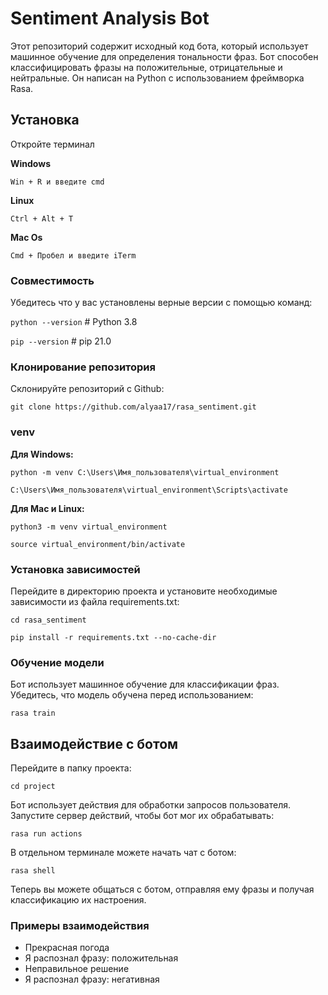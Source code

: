 <div alight='left'>
  
# Sentiment Analysis Bot
Этот репозиторий содержит исходный код бота, который использует машинное обучение для определения тональности фраз. Бот способен классифицировать фразы на положительные, отрицательные и нейтральные. Он написан на Python с использованием фреймворка Rasa.
## Установка
Откройте терминал
  
__Windows__

`Win + R и введите cmd`

__Linux__

`Ctrl + Alt + T`

__Mac Os__

`Cmd + Пробел и введите iTerm`
### Совместимость 

Убедитесь что у вас установлены верные версии с помощью команд:

`python --version` # Python 3.8

`pip --version` # pip 21.0

### Клонирование репозитория

Склонируйте репозиторий с Github:

`git clone https://github.com/alyaa17/rasa_sentiment.git`

### venv

__Для Windows:__

`python -m venv C:\Users\Имя_пользователя\virtual_environment`

`C:\Users\Имя_пользователя\virtual_environment\Scripts\activate`

__Для Mac и Linux:__

`python3 -m venv virtual_environment`

`source virtual_environment/bin/activate`


### Установка зависимостей

Перейдите в директорию проекта и установите необходимые зависимости из файла requirements.txt:

`cd rasa_sentiment`

`pip install -r requirements.txt --no-cache-dir`

### Обучение модели

Бот использует машинное обучение для классификации фраз. Убедитесь, что модель обучена перед использованием:

`rasa train`
## Взаимодействие с ботом

Перейдите в папку проекта:

`cd project`

Бот использует действия для обработки запросов пользователя. Запустите сервер действий, чтобы бот мог их обрабатывать:

`rasa run actions`

В отдельном терминале можете начать чат с ботом:

`rasa shell`

Теперь вы можете общаться с ботом, отправляя ему фразы и получая классификацию их настроения.
### Примеры взаимодействия
* Прекрасная погода
* Я распознал фразу: положительная
* Неправильное решение
* Я распознал фразу: негативная

</div>
